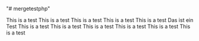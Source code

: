 "# mergetestphp" 

This is a test
This is a test
This is a test
This is a test
This is a test
Das ist ein Test
This is a test
This is a test
This is a test
This is a test
This is a test
This is a test
